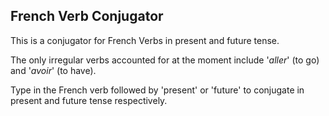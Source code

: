 ## French Verb Conjugator

This is a conjugator for French Verbs in present and future tense.

The only irregular verbs accounted for at the moment include '_aller_' (to go) and '_avoir_' (to have).

Type in the French verb followed by 'present' or 'future' to conjugate in present and future tense respectively.

